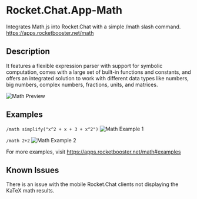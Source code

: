 # Rocket.Chat.App-Math
Integrates Math.js into Rocket.Chat with a simple /math slash command.
https://apps.rocketbooster.net/math

## Description
It features a flexible expression parser with support for symbolic computation, comes with a large set of built-in functions and constants, and offers an integrated solution to work with different data types like numbers, big numbers, complex numbers, fractions, units, and matrices.

![Math Preview](https://apps.rocketbooster.net/images/math.png)

## Examples

`/math simplify("x^2 + x + 3 + x^2")`
![Math Example 1](https://apps.rocketbooster.net/images/math-algebra-simplify.png)

`/math 2+2`
![Math Example 2](https://apps.rocketbooster.net/images/math-basic2.png)

For more examples, visit https://apps.rocketbooster.net/math#examples

## Known Issues
There is an issue with the mobile Rocket.Chat clients not displaying the KaTeX math results.
